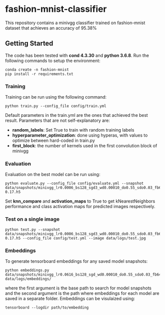 # fashion-mnist-classifier

This repository contains a minivgg classifier trained on fashion-mnist dataset that achieves an accuracy of 95.38%

## Getting Started
The code has been tested with **cond 4.3.30** and **python 3.6.8**. Run the following commands to setup the environment:

```
conda create -n fashion-mnist
pip install -r requirements.txt
```
### Training
Training can be run using the following command:
```
python train.py --config_file config/train.yml
```

Default parameters in the train.yml are the ones that achieved the best result. Parameters that are not self-explanatory are:
- **random_labels**: Set True to train with random training labels
- **hyperparameter_optimization**: done using hyperas, with values to optimize between hard-coded in train.py
- **first_block**: the number of kernels used in the first convolution block of minivgg

### Evaluation
Evaluation on the best model can be run using:
```
python evaluate.py --config_file config/evaluate.yml --snapshot data/snapshots/minivgg_lr0.0006_bs128_sgd3_wd0.00010_do0.55_sdo0.03_fb64_11-0.17.h5
```

Set **knn_compare** and **activation_maps** to True to get kNearestNeighbors performance and class activation maps for predicted images respectively.

### Test on a single image
```
python test.py --snapshot data/snapshots/minivgg_lr0.0006_bs128_sgd3_wd0.00010_do0.55_sdo0.03_fb64_11-0.17.h5 --config_file config/test.yml --image data/logs/test.jpg
```
### Embeddings
To generate tensorboard embeddings for any saved model snapshots:
```
python embeddings.py data/snapshots/minivgg_lr0.0616_bs128_sgd_wd0.00010_do0.55_sdo0.03_fb64_ data/logs/embeddings/
```
where the first argument is the base path to search for model snapshots and the second argument is the path where embeddings for each model are saved in a separate folder. Embeddings can be visulaized using:
```
tensorboard --logdir path/to/embedding
```

